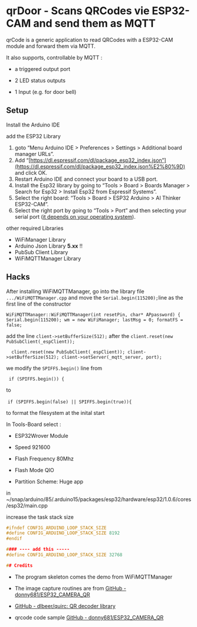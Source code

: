 # qrDoor - Scans QRCodes vie ESP32-CAM and send them as MQTT

qrCode is a generic application to read QRCodes with a ESP32-CAM module and forward them via MQTT.

It also supports, controllable by MQTT :

- a  triggered output port

- 2 LED status outputs

- 1 Input (e.g. for door bell)

## Setup

Install the Arduino IDE

add the ESP32 Library

1. goto “Menu Arduino IDE > Preferences > Settings > Additional board manager URLs”.
2. Add “[https://dl.espressif.com/dl/package_esp32_index.json”](https://dl.espressif.com/dl/package_esp32_index.json%E2%80%9D) and click OK.
3. Restart Arduino IDE and connect your board to a USB port.
4. Install the Esp32 library by going to “Tools > Board > Boards Manager > Search for Esp32 > Install Esp32 from Espressif Systems”.
5. Select the right board: “Tools > Board > ESP32 Arduino > AI Thinker ESP32-CAM”.
6. Select the right port by going to “Tools > Port” and then selecting your serial port ([it depends on your operating system](https://docs.espressif.com/projects/esp-idf/en/latest/esp32/get-started/establish-serial-connection.html)).

other required Libraries

* WiFiManager Library 
* Arduino Json Library **5.xx** !!
* PubSub Client Library
* WiFiMQTTManager Library

## Hacks

After installing WiFiMQTTManager, go into the library file `.../WiFiMQTTManager.cpp` and move the `Serial.begin(115200);`line as the first line of the constructor

`WiFiMQTTManager::WiFiMQTTManager(int resetPin, char* APpassword) {
  Serial.begin(115200);
  wm = new WiFiManager;
  lastMsg = 0;
  formatFS = false;`

add the line `client->setBufferSize(512);` after the `client.reset(new PubSubClient(_espClient));`

`  client.reset(new PubSubClient(_espClient));
  client->setBufferSize(512);
  client->setServer(_mqtt_server, port);`

we modify the `SPIFFS.begin()` line from

` if (SPIFFS.begin()) {`

to 

 `if (SPIFFS.begin(false) || SPIFFS.begin(true)){ `

to format the filesystem at the inital start

In Tools-Board select :

- ESP32Wrover Module

- Speed 921600

- Flash Frequency 80Mhz

- Flash Mode QIO

- Partition Scheme: Huge app

in \~/snap/arduino/85/.arduino15/packages/esp32/hardware/esp32/1.0.6/cores/esp32/main.cpp

increase the task stack size

```cpp
#ifndef CONFIG_ARDUINO_LOOP_STACK_SIZE
#define CONFIG_ARDUINO_LOOP_STACK_SIZE 8192
#endif

#### ---- add this -----
#define CONFIG_ARDUINO_LOOP_STACK_SIZE 32768

## Credits

```

- The program skeleton comes the demo from WiFiMQTTManager

- The image capture routines are from [GitHub - donny681/ESP32_CAMERA_QR](https://github.com/donny681/ESP32_CAMERA_QR)

-  [GitHub - dlbeer/quirc: QR decoder library](https://github.com/dlbeer/quirc)

- qrcode code sample [GitHub - donny681/ESP32_CAMERA_QR](https://github.com/donny681/ESP32_CAMERA_QR)
